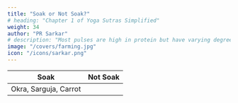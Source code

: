 ```yaml
---
title: "Soak or Not Soak?"
# heading: "Chapter 1 of Yoga Sutras Simplified"
weight: 34
author: "PR Sarkar"
# description: "Most pulses are high in protein but have varying degrees of fat. They are easier to digest than casein, but less substantial"
image: "/covers/farming.jpg"
icon: "/icons/sarkar.png"
---
```



Soak | Not Soak 
--- | ---
Okra, Sarguja, Carrot | 
